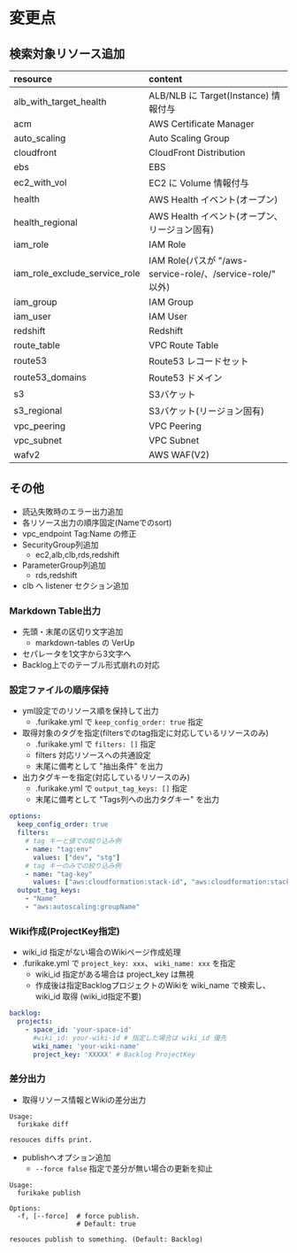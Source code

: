 # 変更点

## 検索対象リソース追加

| resource | content |
| :--- | :--- |
| alb_with_target_health | ALB/NLB に Target(Instance) 情報付与 |
| acm | AWS Certificate Manager |
| auto_scaling | Auto Scaling Group |
| cloudfront | CloudFront Distribution |
| ebs | EBS |
| ec2_with_vol | EC2 に Volume 情報付与 |
| health | AWS Health イベント(オープン) |
| health_regional | AWS Health イベント(オープン、リージョン固有) |
| iam_role | IAM Role |
| iam_role_exclude_service_role | IAM Role(パスが "/aws-service-role/、/service-role/" 以外)
| iam_group | IAM Group |
| iam_user | IAM User |
| redshift | Redshift |
| route_table | VPC Route Table |
| route53 | Route53 レコードセット |
| route53_domains | Route53 ドメイン |
| s3 | S3バケット |
| s3_regional | S3バケット(リージョン固有) |
| vpc_peering | VPC Peering |
| vpc_subnet | VPC Subnet |
| wafv2 | AWS WAF(V2) |

## その他

* 読込失敗時のエラー出力追加
* 各リソース出力の順序固定(Nameでのsort)
* vpc_endpoint Tag:Name の修正
* SecurityGroup列追加
  * ec2,alb,clb,rds,redshift
* ParameterGroup列追加
  * rds,redshift
* clb へ listener セクション追加

### Markdown Table出力

* 先頭・末尾の区切り文字追加
    * markdown-tables の VerUp
* セパレータを1文字から3文字へ
* Backlog上でのテーブル形式崩れの対応

### 設定ファイルの順序保持

* yml設定でのリソース順を保持して出力
    * .furikake.yml で `keep_config_order: true` 指定
* 取得対象のタグを指定(filtersでのtag指定に対応しているリソースのみ)
    * .furikake.yml で `filters: []` 指定
    * filters 対応リソースへの共通設定
    * 末尾に備考として "抽出条件" を出力
* 出力タグキーを指定(対応しているリソースのみ)
    * .furikake.yml で `output_tag_keys: []` 指定
    * 末尾に備考として "Tags列への出力タグキー" を出力

```yaml
options:
  keep_config_order: true
  filters:
    # tag キーと値での絞り込み例
    - name: "tag:env"
      values: ["dev", "stg"]
    # tag キーのみでの絞り込み例
    - name: "tag-key"
      values: ["aws:cloudformation:stack-id", "aws:cloudformation:stack-name"]
  output_tag_keys:
    - "Name"
    - "aws:autoscaling:groupName"
```

### Wiki作成(ProjectKey指定)

* wiki_id 指定がない場合のWikiページ作成処理
* .furikake.yml で `project_key: xxx`、 `wiki_name: xxx` を指定
    * wiki_id 指定がある場合は project_key は無視
    * 作成後は指定BacklogプロジェクトのWikiを wiki_name で検索し、 wiki_id 取得 (wiki_id指定不要)

```yaml
backlog:
  projects:
    - space_id: 'your-space-id'
      #wiki_id: your-wiki-id # 指定した場合は wiki_id 優先
      wiki_name: 'your-wiki-name'
      project_key: 'XXXXX' # Backlog ProjectKey
```

### 差分出力

* 取得リソース情報とWikiの差分出力

```
Usage:
  furikake diff

resouces diffs print.
```

* publishへオプション追加
  * `--force false` 指定で差分が無い場合の更新を抑止

```
Usage:
  furikake publish

Options:
  -f, [--force]  # force publish.
                 # Default: true

resouces publish to something. (Default: Backlog)
```

